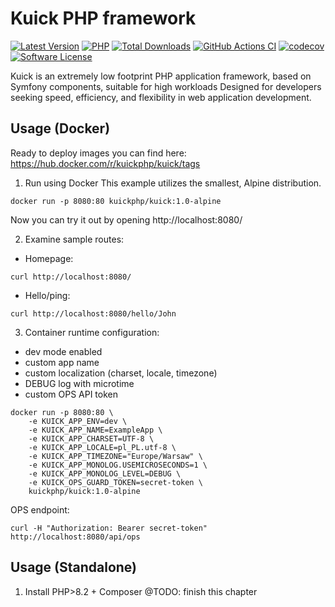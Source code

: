# Kuick PHP framework
[![Latest Version](https://img.shields.io/github/release/milejko/kuick.svg?cacheSeconds=14400)](https://github.com/milejko/kuick/releases)
[![PHP](https://img.shields.io/badge/PHP-8.2%20|%208.3|%208.4-blue?logo=php&cacheSeconds=3600)](https://www.php.net)
[![Total Downloads](https://img.shields.io/packagist/dt/kuick/framework.svg?cacheSeconds=14400)](https://packagist.org/packages/kuick/framework)
[![GitHub Actions CI](https://github.com/milejko/kuick/actions/workflows/ci.yml/badge.svg)](https://github.com/milejko/kuick/actions/workflows/ci.yml)
[![codecov](https://codecov.io/gh/milejko/kuick/graph/badge.svg?token=80QEBDHGPH)](https://codecov.io/gh/milejko/kuick)
[![Software License](https://img.shields.io/badge/license-MIT-brightgreen.svg?cacheSeconds=14400)](LICENSE)

Kuick is an extremely low footprint PHP application framework, based on Symfony components, suitable for high workloads
Designed for developers seeking speed, efficiency, and flexibility in web application development.

## Usage (Docker)
Ready to deploy images you can find here: https://hub.docker.com/r/kuickphp/kuick/tags

1. Run using Docker
This example utilizes the smallest, Alpine distribution.
```
docker run -p 8080:80 kuickphp/kuick:1.0-alpine
```
Now you can try it out by opening http://localhost:8080/<br>

2. Examine sample routes:
- Homepage:
```
curl http://localhost:8080/
```
- Hello/ping:
```
curl http://localhost:8080/hello/John
```

3. Container runtime configuration:
- dev mode enabled
- custom app name
- custom localization (charset, locale, timezone)
- DEBUG log with microtime
- custom OPS API token
```
docker run -p 8080:80 \
    -e KUICK_APP_ENV=dev \
    -e KUICK_APP_NAME=ExampleApp \
    -e KUICK_APP_CHARSET=UTF-8 \
    -e KUICK_APP_LOCALE=pl_PL.utf-8 \
    -e KUICK_APP_TIMEZONE="Europe/Warsaw" \
    -e KUICK_APP_MONOLOG.USEMICROSECONDS=1 \
    -e KUICK_APP_MONOLOG_LEVEL=DEBUG \
    -e KUICK_OPS_GUARD_TOKEN=secret-token \
    kuickphp/kuick:1.0-alpine
```
OPS endpoint:
```
curl -H "Authorization: Bearer secret-token" http://localhost:8080/api/ops
```
## Usage (Standalone)
1. Install PHP>8.2 + Composer
@TODO: finish this chapter
